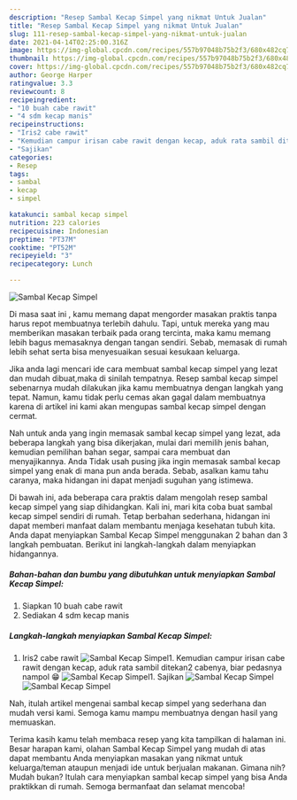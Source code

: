 ```yaml
---
description: "Resep Sambal Kecap Simpel yang nikmat Untuk Jualan"
title: "Resep Sambal Kecap Simpel yang nikmat Untuk Jualan"
slug: 111-resep-sambal-kecap-simpel-yang-nikmat-untuk-jualan
date: 2021-04-14T02:25:00.316Z
image: https://img-global.cpcdn.com/recipes/557b97048b75b2f3/680x482cq70/sambal-kecap-simpel-foto-resep-utama.jpg
thumbnail: https://img-global.cpcdn.com/recipes/557b97048b75b2f3/680x482cq70/sambal-kecap-simpel-foto-resep-utama.jpg
cover: https://img-global.cpcdn.com/recipes/557b97048b75b2f3/680x482cq70/sambal-kecap-simpel-foto-resep-utama.jpg
author: George Harper
ratingvalue: 3.3
reviewcount: 8
recipeingredient:
- "10 buah cabe rawit"
- "4 sdm kecap manis"
recipeinstructions:
- "Iris2 cabe rawit"
- "Kemudian campur irisan cabe rawit dengan kecap, aduk rata sambil ditekan2 cabenya, biar pedasnya nampol 😁"
- "Sajikan"
categories:
- Resep
tags:
- sambal
- kecap
- simpel

katakunci: sambal kecap simpel 
nutrition: 223 calories
recipecuisine: Indonesian
preptime: "PT37M"
cooktime: "PT52M"
recipeyield: "3"
recipecategory: Lunch

---
```



![Sambal Kecap Simpel](https://img-global.cpcdn.com/recipes/557b97048b75b2f3/680x482cq70/sambal-kecap-simpel-foto-resep-utama.jpg)

Di masa  saat ini , kamu memang dapat mengorder masakan praktis tanpa harus repot membuatnya terlebih dahulu. Tapi, untuk mereka yang mau memberikan masakan terbaik pada orang tercinta, maka kamu memang lebih bagus memasaknya dengan tangan sendiri. Sebab, memasak di rumah lebih sehat serta bisa menyesuaikan sesuai kesukaan keluarga.

Jika anda lagi mencari ide cara membuat sambal kecap simpel yang lezat dan mudah dibuat,maka di sinilah tempatnya. Resep sambal kecap simpel  sebenarnya mudah dilakukan jika kamu membuatnya dengan langkah yang tepat. Namun, kamu tidak perlu cemas akan gagal dalam membuatnya 
karena di artikel ini kami akan mengupas sambal kecap simpel dengan cermat.  



Nah untuk anda yang ingin memasak sambal kecap simpel yang lezat, ada beberapa langkah yang bisa dikerjakan, mulai dari memilih jenis bahan, kemudian pemilihan bahan segar, sampai cara membuat dan menyajikannya. Anda Tidak usah pusing jika ingin memasak sambal kecap simpel yang enak di mana pun anda berada. Sebab, asalkan kamu  tahu caranya, maka hidangan ini dapat menjadi suguhan yang istimewa.

Di bawah ini, ada beberapa cara praktis  dalam mengolah resep sambal kecap simpel yang siap dihidangkan. Kali ini, mari kita coba buat sambal kecap simpel sendiri di rumah. Tetap berbahan sederhana, hidangan ini dapat memberi manfaat dalam membantu menjaga kesehatan tubuh kita. Anda dapat menyiapkan Sambal Kecap Simpel menggunakan 2 bahan dan 3 langkah pembuatan. Berikut ini langkah-langkah dalam menyiapkan hidangannya.

<!--inarticleads1-->

##### Bahan-bahan dan bumbu yang dibutuhkan untuk menyiapkan Sambal Kecap Simpel:

1. Siapkan 10 buah cabe rawit
1. Sediakan 4 sdm kecap manis




<!--inarticleads2-->

##### Langkah-langkah menyiapkan Sambal Kecap Simpel:

1. Iris2 cabe rawit
<img src="https://img-global.cpcdn.com/steps/4ba7bade5b76ddc3/160x128cq70/sambal-kecap-simpel-langkah-memasak-1-foto.jpg" alt="Sambal Kecap Simpel">1. Kemudian campur irisan cabe rawit dengan kecap, aduk rata sambil ditekan2 cabenya, biar pedasnya nampol 😁
<img src="https://img-global.cpcdn.com/steps/12ea236ff48ab727/160x128cq70/sambal-kecap-simpel-langkah-memasak-2-foto.jpg" alt="Sambal Kecap Simpel">1. Sajikan
<img src="https://img-global.cpcdn.com/steps/52824bb2c156ce3a/160x128cq70/sambal-kecap-simpel-langkah-memasak-3-foto.jpg" alt="Sambal Kecap Simpel"><img src="https://img-global.cpcdn.com/steps/1f55cba16862a1d8/160x128cq70/sambal-kecap-simpel-langkah-memasak-3-foto.jpg" alt="Sambal Kecap Simpel">



Nah, itulah artikel mengenai  sambal kecap simpel  yang sederhana dan mudah versi kami. Semoga kamu mampu membuatnya dengan hasil yang memuaskan. 

Terima kasih kamu telah membaca resep yang kita tampilkan di halaman ini. Besar harapan kami, olahan  Sambal Kecap Simpel yang mudah di atas dapat membantu Anda menyiapkan masakan yang nikmat untuk keluarga/teman ataupun menjadi ide untuk berjualan makanan. Gimana nih? Mudah bukan? Itulah cara menyiapkan sambal kecap simpel yang bisa Anda praktikkan di rumah. Semoga bermanfaat dan selamat mencoba!

